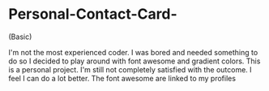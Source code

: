 # Personal-Contact-Card-
(Basic)




I'm not the most experienced coder. I was bored and needed something to do so I decided to play around with font awesome and gradient colors. This is a personal project. I'm still not completely satisfied with the outcome. I feel I can do a lot better. The font awesome are linked to my profiles

